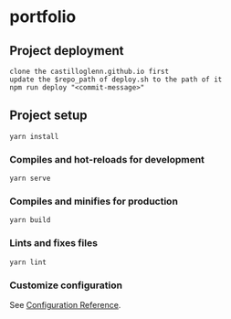 # portfolio

## Project deployment
```
clone the castilloglenn.github.io first
update the $repo_path of deploy.sh to the path of it
npm run deploy "<commit-message>"
```

## Project setup
```
yarn install
```

### Compiles and hot-reloads for development
```
yarn serve
```

### Compiles and minifies for production
```
yarn build
```

### Lints and fixes files
```
yarn lint
```

### Customize configuration
See [Configuration Reference](https://cli.vuejs.org/config/).
